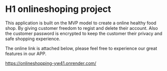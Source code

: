 # H1 onlineshoping project 
This application is built on the MVP model to create a online healthy food shop. By giving customer freedom to regist and delete their account. Also the customer password is encrypted to keep the customer their privacy and safe shopping experience.

The online link is attached below, please feel free to experience our great features in our APP.

https://onlineshopping-yw41.onrender.com/